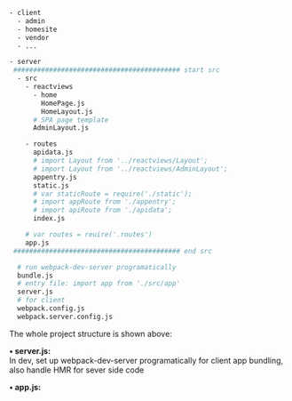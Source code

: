 ```sh
- client
  - admin  
  - homesite
  - vendor
  - ...

- server
 ########################################## start src
  - src
    - reactviews
      - home
        HomePage.js
        HomeLayout.js
      # SPA page template
      AdminLayout.js

    - routes
      apidata.js
      # import Layout from '../reactviews/Layout';
      # import Layout from '../reactviews/AdminLayout';
      appentry.js
      static.js
      # var staticRoute = require('./static');
      # import appRoute from './appentry';
      # import apiRoute from './apidata';
      index.js

    # var routes = reuire('.routes')
    app.js
 ########################################## end src

  # run webpack-dev-server programatically
  bundle.js
  # entry file: import app from './src/app'
  server.js
  # for client
  webpack.config.js
  webpack.server.config.js
```
The whole project structure is shown above:   

**• server.js:**  
  In dev, set up webpack-dev-server programatically for client app bundling, also handle HMR for sever side code 

**• app.js:**  
